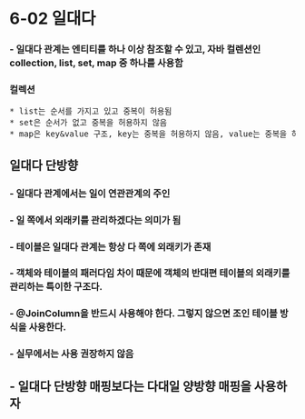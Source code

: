 # 6-02 일대다
### - 일대다 관계는 엔티티를 하나 이상 참조할 수 있고, 자바 컬렌션인 collection, list, set, map 중 하나를 사용함

### 컬렉션
<pre>
* list는 순서를 가지고 있고 중복이 허용됨
* set은 순서가 없고 중복을 허용하지 않음
* map은 key&value 구조, key는 중복을 허용하지 않음, value는 중복을 허용
</pre>

## 일대다 단방향
### - 일대다 관계에서는 일이 연관관계의 주인
### - 일 쪽에서 외래키를 관리하겠다는 의미가 됨
### - 테이블은 일대다 관계는 항상 다 쪽에 외래키가 존재
### - 객체와 테이블의 패러다임 차이 때문에 객체의 반대편 테이블의 외래키를 관리하는 특이한 구조다.
### - @JoinColumn을 반드시 사용해야 한다. 그렇지 않으면 조인 테이블 방식을 사용한다.
### - 실무에서는 사용 권장하지 않음
## - 일대다 단방향 매핑보다는 다대일 양방향 매핑을 사용하자
